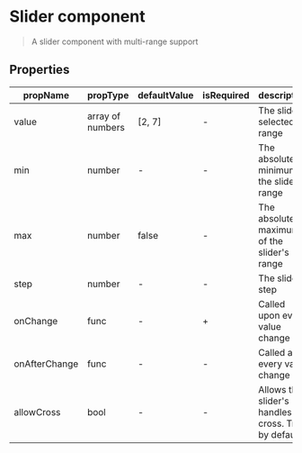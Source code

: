 # Slider component

> A slider component with multi-range support

## Properties

| propName | propType | defaultValue | isRequired | description |
|----------|----------|--------------|------------|-------------|
| value | array of numbers | [2, 7] | - | The slider's selected range |
| min | number | - | - | The absolute minimum of the slider's range |
| max | number | false | - | The absolute maximum of the slider's range |
| step | number | - | - | The slider's step |
| onChange | func | - | + | Called upon every value change |
| onAfterChange | func | - | - | Called after every value change |
| allowCross | bool | - | - | Allows the slider's handles to cross. True by default |
